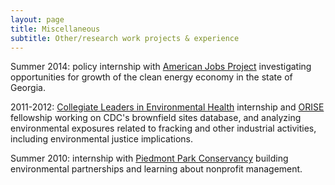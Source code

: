 ```yaml
---
layout: page
title: Miscellaneous
subtitle: Other/research work projects & experience
---
```


Summer 2014: policy internship with [American Jobs Project](http://americanjobsproject.us) investigating opportunities for growth of the clean energy economy in the state of Georgia.

2011-2012: [Collegiate Leaders in Environmental Health](https://www.cdc.gov/nceh/summerinternships/cleh.htm) internship and [ORISE](https://orise.orau.gov) fellowship working on CDC's brownfield sites database, and analyzing environmental exposures related to fracking and other industrial activities, including environmental justice implications.

Summer 2010: internship with [Piedmont Park Conservancy](https://www.piedmontpark.org) building environmental partnerships and learning about nonprofit management.
